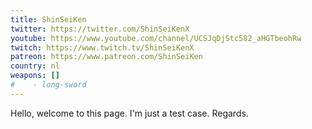 ```yaml
---
title: ShinSeiKen
twitter: https://twitter.com/ShinSeiKenX
youtube: https://www.youtube.com/channel/UCSJqDjStc582_aHGTbeohRw
twitch: https://www.twitch.tv/ShinSeiKenX
patreon: https://www.patreon.com/ShinSeiKen
country: nl
weapons: []
#    - long-sword
---
```


Hello, welcome to this page. I'm just a test case. Regards.
